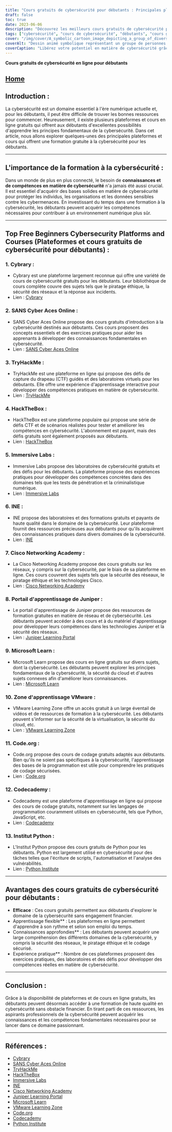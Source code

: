 ```yaml
---
title: "Cours gratuits de cybersécurité pour débutants : Principales plates-formes et formations"
draft: false
toc: true
date: 2023-06-06
description: "Découvrez les meilleurs cours gratuits de cybersécurité pour débutants sur les meilleures plateformes et commencez votre parcours dans ce domaine essentiel."
tags: ["cybersécurité", "cours de cybersécurité", "débutants", "cours gratuits", "plateformes en ligne", "formation à la cybersécurité", "ressources pédagogiques", "sécurité des réseaux", "piratage éthique", "codage sécurisé", "compétences pratiques", "expérience pratique", "les fondamentaux de la cybersécurité", "Cybrary", "SANS Cyber Aces en ligne", "TryHackMe", "HackTheBox", "Laboratoires immersifs", "INE", "Académie des réseaux Cisco", "Portail de formation de Juniper", "Microsoft Learn", "Zone d'apprentissage VMware", "Code.org", "Codecademy", "Institut Python", "un apprentissage rentable", "l'apprentissage flexible", "connaissance approfondie", "expérience pratique en matière de cybersécurité"]
cover: "/img/cover/A_symbolic_cartoon_image_depicting_a_group_of_diverse_indiv.png"
coverAlt: "Dessin animé symbolique représentant un groupe de personnes diverses portant des vêtements de cybersécurité, se tenant ensemble dans une formation de bouclier, avec un code binaire et des icônes de verrouillage les entourant, soulignant l'importance de l'unité et de la protection dans le domaine numérique."
coverCaption: "Libérez votre potentiel en matière de cybersécurité grâce à des cours gratuits pour débutants !"
---
```


**Cours gratuits de cybersécurité en ligne pour débutants**

## [Home](/cyber-security-career-playbook-start/)

## Introduction :
La cybersécurité est un domaine essentiel à l'ère numérique actuelle et, pour les débutants, il peut être difficile de trouver les bonnes ressources pour commencer. Heureusement, il existe plusieurs plateformes et cours en ligne gratuits qui offrent aux débutants d'excellentes possibilités d'apprendre les principes fondamentaux de la cybersécurité. Dans cet article, nous allons explorer quelques-unes des principales plateformes et cours qui offrent une formation gratuite à la cybersécurité pour les débutants.

______

## L'importance de la formation à la cybersécurité :
Dans un monde de plus en plus connecté, le besoin de **connaissances et de compétences en matière de cybersécurité** n'a jamais été aussi crucial. Il est essentiel d'acquérir des bases solides en matière de cybersécurité pour protéger les individus, les organisations et les données sensibles contre les cybermenaces. En investissant du temps dans une formation à la cybersécurité, les débutants peuvent acquérir les compétences nécessaires pour contribuer à un environnement numérique plus sûr.

______

## Top Free Beginners Cybersecurity Platforms and Courses (Plateformes et cours gratuits de cybersécurité pour débutants) :

### 1. Cybrary :
- Cybrary est une plateforme largement reconnue qui offre une variété de cours de cybersécurité gratuits pour les débutants. Leur bibliothèque de cours complète couvre des sujets tels que le piratage éthique, la sécurité des réseaux et la réponse aux incidents.
- Lien : [Cybrary](https://www.cybrary.it/)

### 2. SANS Cyber Aces Online :
- SANS Cyber Aces Online propose des cours gratuits d'introduction à la cybersécurité destinés aux débutants. Ces cours proposent des concepts essentiels et des exercices pratiques pour aider les apprenants à développer des connaissances fondamentales en cybersécurité.
- Lien : [SANS Cyber Aces Online](https://www.cyberaces.org/)

### 3. TryHackMe :
- TryHackMe est une plateforme en ligne qui propose des défis de capture du drapeau (CTF) guidés et des laboratoires virtuels pour les débutants. Elle offre une expérience d'apprentissage interactive pour développer des compétences pratiques en matière de cybersécurité.
- Lien : [TryHackMe](https://tryhackme.com/)

### 4. HackTheBox :
- HackTheBox est une plateforme populaire qui propose une série de défis CTF et de scénarios réalistes pour tester et améliorer les compétences en cybersécurité. L'abonnement est payant, mais des défis gratuits sont également proposés aux débutants.
- Lien : [HackTheBox](https://www.hackthebox.eu/)

### 5. Immersive Labs :
- Immersive Labs propose des laboratoires de cybersécurité gratuits et des défis pour les débutants. La plateforme propose des expériences pratiques pour développer des compétences concrètes dans des domaines tels que les tests de pénétration et la criminalistique numérique.
- Lien : [Immersive Labs](https://www.immersivelabs.com/)

### 6. INE :
- INE propose des laboratoires et des formations gratuits et payants de haute qualité dans le domaine de la cybersécurité. Leur plateforme fournit des ressources précieuses aux débutants pour qu'ils acquièrent des connaissances pratiques dans divers domaines de la cybersécurité.
- Lien : [INE](https://ine.com/)

### 7. Cisco Networking Academy :
- La Cisco Networking Academy propose des cours gratuits sur les réseaux, y compris sur la cybersécurité, par le biais de sa plateforme en ligne. Ces cours couvrent des sujets tels que la sécurité des réseaux, le piratage éthique et les technologies Cisco.
- Lien : [Cisco Networking Academy](https://www.cisco.com/c/m/en_sg/partners/cisco-networking-academy/index.html)

### 8. Portail d'apprentissage de Juniper :
- Le portail d'apprentissage de Juniper propose des ressources de formation gratuites en matière de réseau et de cybersécurité. Les débutants peuvent accéder à des cours et à du matériel d'apprentissage pour développer leurs compétences dans les technologies Juniper et la sécurité des réseaux.
- Lien : [Juniper Learning Portal](https://learningportal.juniper.net/juniper/default.aspx)

### 9. Microsoft Learn :
- Microsoft Learn propose des cours en ligne gratuits sur divers sujets, dont la cybersécurité. Les débutants peuvent explorer les principes fondamentaux de la cybersécurité, la sécurité du cloud et d'autres sujets connexes afin d'améliorer leurs connaissances.
- Lien : [Microsoft Learn](https://docs.microsoft.com/en-us/learn/)

### 10. Zone d'apprentissage VMware :
- VMware Learning Zone offre un accès gratuit à un large éventail de vidéos et de ressources de formation à la cybersécurité. Les débutants peuvent s'informer sur la sécurité de la virtualisation, la sécurité du cloud, etc.
- Lien : [VMware Learning Zone](https://www.vmware.com/education-services/learning-zone.html)

### 11. Code.org :
- Code.org propose des cours de codage gratuits adaptés aux débutants. Bien qu'ils ne soient pas spécifiques à la cybersécurité, l'apprentissage des bases de la programmation est utile pour comprendre les pratiques de codage sécurisées.
- Lien : [Code.org](https://studio.code.org/courses)

### 12. Codecademy :
- Codecademy est une plateforme d'apprentissage en ligne qui propose des cours de codage gratuits, notamment sur les langages de programmation couramment utilisés en cybersécurité, tels que Python, JavaScript, etc.
- Lien : [Codecademy](https://www.codecademy.com/)

### 13. Institut Python :
- L'Institut Python propose des cours gratuits de Python pour les débutants. Python est largement utilisé en cybersécurité pour des tâches telles que l'écriture de scripts, l'automatisation et l'analyse des vulnérabilités.
- Lien : [Python Institute](https://pythoninstitute.org/free-python-courses/)

______

## Avantages des cours gratuits de cybersécurité pour débutants :
- **Efficace** : Ces cours gratuits permettent aux débutants d'explorer le domaine de la cybersécurité sans engagement financier.
- Apprentissage flexible** : Les plateformes en ligne permettent d'apprendre à son rythme et selon son emploi du temps.
- Connaissances approfondies** : Les débutants peuvent acquérir une large compréhension des différents domaines de la cybersécurité, y compris la sécurité des réseaux, le piratage éthique et le codage sécurisé.
- Expérience pratique** : Nombre de ces plateformes proposent des exercices pratiques, des laboratoires et des défis pour développer des compétences réelles en matière de cybersécurité.

______

## Conclusion :
Grâce à la disponibilité de plateformes et de cours en ligne gratuits, les débutants peuvent désormais accéder à une formation de haute qualité en cybersécurité sans obstacle financier. En tirant parti de ces ressources, les aspirants professionnels de la cybersécurité peuvent acquérir les connaissances et les compétences fondamentales nécessaires pour se lancer dans ce domaine passionnant.

______

## Références :
- [Cybrary](https://www.cybrary.it/)
- [SANS Cyber Aces Online](https://www.cyberaces.org/)
- [TryHackMe](https://tryhackme.com/)
- [HackTheBox](https://www.hackthebox.eu/)
- [Immersive Labs](https://www.immersivelabs.com/)
- [INE](https://ine.com/)
- [Cisco Networking Academy](https://www.cisco.com/c/m/en_sg/partners/cisco-networking-academy/index.html)
- [Juniper Learning Portal](https://learningportal.juniper.net/juniper/default.aspx)
- [Microsoft Learn](https://docs.microsoft.com/en-us/learn/)
- [VMware Learning Zone](https://www.vmware.com/education-services/learning-zone.html)
- [Code.org](https://studio.code.org/courses)
- [Codecademy](https://www.codecademy.com/)
- [Python Institute](https://pythoninstitute.org/free-python-courses/)